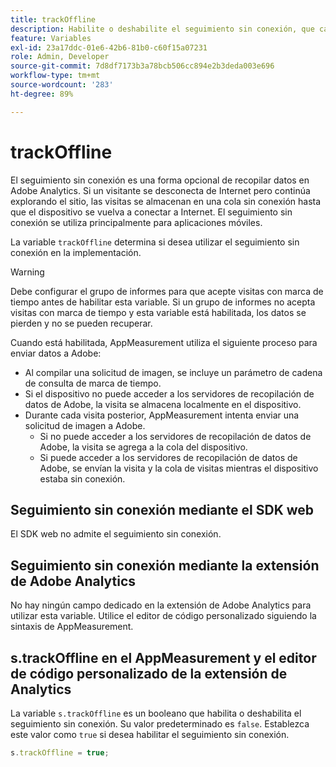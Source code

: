 ```yaml
---
title: trackOffline
description: Habilite o deshabilite el seguimiento sin conexión, que cambia la forma en que AppMeasurement recopila datos.
feature: Variables
exl-id: 23a17ddc-01e6-42b6-81b0-c60f15a07231
role: Admin, Developer
source-git-commit: 7d8df7173b3a78bcb506cc894e2b3deda003e696
workflow-type: tm+mt
source-wordcount: '283'
ht-degree: 89%

---
```


# trackOffline

El seguimiento sin conexión es una forma opcional de recopilar datos en Adobe Analytics. Si un visitante se desconecta de Internet pero continúa explorando el sitio, las visitas se almacenan en una cola sin conexión hasta que el dispositivo se vuelva a conectar a Internet. El seguimiento sin conexión se utiliza principalmente para aplicaciones móviles.

La variable `trackOffline` determina si desea utilizar el seguimiento sin conexión en la implementación.

>[!WARNING]
>
>Debe configurar el grupo de informes para que acepte visitas con marca de tiempo antes de habilitar esta variable. Si un grupo de informes no acepta visitas con marca de tiempo y esta variable está habilitada, los datos se pierden y no se pueden recuperar.

Cuando está habilitada, AppMeasurement utiliza el siguiente proceso para enviar datos a Adobe:

* Al compilar una solicitud de imagen, se incluye un parámetro de cadena de consulta de marca de tiempo.
* Si el dispositivo no puede acceder a los servidores de recopilación de datos de Adobe, la visita se almacena localmente en el dispositivo.
* Durante cada visita posterior, AppMeasurement intenta enviar una solicitud de imagen a Adobe.
   * Si no puede acceder a los servidores de recopilación de datos de Adobe, la visita se agrega a la cola del dispositivo.
   * Si puede acceder a los servidores de recopilación de datos de Adobe, se envían la visita y la cola de visitas mientras el dispositivo estaba sin conexión.

## Seguimiento sin conexión mediante el SDK web

El SDK web no admite el seguimiento sin conexión.

## Seguimiento sin conexión mediante la extensión de Adobe Analytics

No hay ningún campo dedicado en la extensión de Adobe Analytics para utilizar esta variable. Utilice el editor de código personalizado siguiendo la sintaxis de AppMeasurement.

## s.trackOffline en el AppMeasurement y el editor de código personalizado de la extensión de Analytics

La variable `s.trackOffline` es un booleano que habilita o deshabilita el seguimiento sin conexión. Su valor predeterminado es `false`. Establezca este valor como `true` si desea habilitar el seguimiento sin conexión.

```js
s.trackOffline = true;
```

